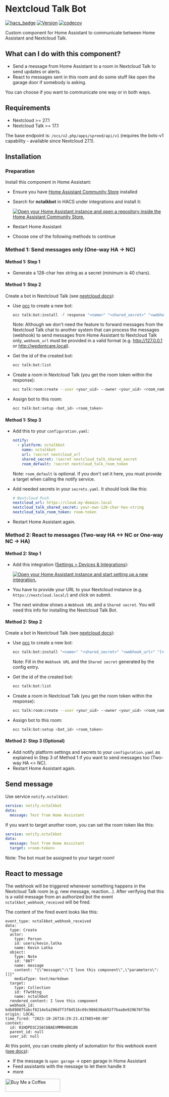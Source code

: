 # Nextcloud Talk Bot

[![hacs_badge](https://img.shields.io/badge/HACS-Default-41BDF5.svg?style=for-the-badge)](https://hacs.xyz/docs/user/)
[![Version](https://img.shields.io/github/v/release/klatka/nc-talk-bot-component?style=for-the-badge)](https://github.com/klatka/nc-talk-bot-component/releases/latest)
[![codecov](https://codecov.io/github/klatka/nc-talk-bot-component/graph/badge.svg?token=FQHO5HV9UN)](https://codecov.io/github/klatka/nc-talk-bot-component)

Custom component for Home Assistant to communicate between Home Assistant and Nextcloud Talk.

## What can I do with this component?

- Send a message from Home Assistant to a room in Nextcloud Talk to send updates or alerts.
- React to messages sent in this room and do some stuff like open the garage door if somebody is asking.

You can choose if you want to communicate one way or in both ways.

## Requirements

- Nextcloud >= 27.1
- Nextcloud Talk >= 17.1

The base endpoint is: `/ocs/v2.php/apps/spreed/api/v1` (requires the bots-v1 capability - available since Nextcloud 27.1).

## Installation

### Preparation

Install this component in Home Assistant:

- Ensure you have [Home Assistant Community Store](https://hacs.xyz/) installed
- Search for **nctalkbot** in HACS under integrations and install it:

  [![Open your Home Assistant instance and open a repository inside the Home Assistant Community Store.](https://my.home-assistant.io/badges/hacs_repository.svg)](https://my.home-assistant.io/redirect/hacs_repository/?owner=klatka&repository=nc-talk-bot-component&category=integration)
- Restart Home Assistant
- Choose one of the following methods to continue

### Method 1: Send messages only (One-way HA -> NC)

#### Method 1: Step 1

- Generate a 128-char hex string as a secret (minimum is 40 chars).

#### Method 1: Step 2

Create a bot in Nextcloud Talk (see [nextcloud docs](https://nextcloud-talk.readthedocs.io/en/latest/bots/)):

- Use [occ](https://docs.nextcloud.com/server/latest/admin_manual/configuration_server/occ_command.html) to create a new bot:

  ```bash
  occ talk:bot:install -f response "<name>" "<shared_secret>" "<webhook_url>" "[<description>]"
  ```

  Note: Although we don't need the feature to forward messages from the Nextcloud Talk chat to another system that can process the messages (webhook) to send messages from Home Assistant to Nextcloud Talk only, `webhook_url` must be provided in a valid format (e.g. <http://127.0.0.1> or <http://wedontcare.local>).

- Get the id of the created bot:

  ```bash
  occ talk:bot:list
  ```

- Create a room in Nextcloud Talk (you get the room token within the response):

  ```bash
  occ talk:room:create --user <your_uid> --owner <your_uid> <room_name>
  ```

- Assign bot to this room:

  ```bash
  occ talk:bot:setup <bot_id> <room_token>
  ```

#### Method 1: Step 3

- Add this to your `configuration.yaml`:

  ```yaml
  notify:
    - platform: nctalkbot
      name: nctalkbot
      url: !secret nextcloud_url
      shared_secret: !secret nextcloud_talk_shared_secret
      room_default: !secret nextcloud_talk_room_token
  ```

  Note: `room_default` is optional. If you don't set it here, you must provide a target when calling the notify service.

- Add needed secrets in your `secrets.yaml`. It should look like this:

  ```yaml
  # Nextcloud Push
  nextcloud_url: https://cloud.my-domain.local
  nextcloud_talk_shared_secret: your-own-128-char-hex-string
  nextcloud_talk_room_token: room-token
  ```

- Restart Home Assistant again.

### Method 2: React to messages (Two-way HA <-> NC or One-way NC -> HA)

#### Method 2: Step 1

- Add this integration ([Settings > Devices & Integrations](https://my.home-assistant.io/redirect/integrations)):

  [![Open your Home Assistant instance and start setting up a new integration.](https://my.home-assistant.io/badges/config_flow_start.svg)](https://my.home-assistant.io/redirect/config_flow_start/?domain=nctalkbot)
- You have to provide your URL to your Nextcloud instance (e.g. `https://nextcloud.local/`) and click on submit.
- The next window shows a `Webhook URL` and a `Shared secret`. You will need this info for installing the Nextcloud Talk Bot.

#### Method 2: Step 2

Create a bot in Nextcloud Talk (see [nextcloud docs](https://nextcloud-talk.readthedocs.io/en/latest/bots/)):

- Use [occ](https://docs.nextcloud.com/server/latest/admin_manual/configuration_server/occ_command.html) to create a new bot:

  ```bash
  occ talk:bot:install "<name>" "<shared_secret>" "<webhook_url>" "[<description>]"
  ```

  Note: Fill in the `Webhook URL` and the `Shared secret` generated by the config entry.

- Get the id of the created bot:

  ```bash
  occ talk:bot:list
  ```

- Create a room in Nextcloud Talk (you get the room token within the response):

  ```bash
  occ talk:room:create --user <your_uid> --owner <your_uid> <room_name>
  ```

- Assign bot to this room:

  ```bash
  occ talk:bot:setup <bot_id> <room_token>
  ```

#### Method 2: Step 3 (Optional)

- Add notify platform settings and secrets to your `configuration.yaml` as explained in Step 3 of Method 1 if you want to send messages too (Two-way HA <> NC).
- Restart Home Assistant again.

## Send message

Use service `notify.nctalkbot`:

```yaml
service: notify.nctalkbot
data:
  message: Test from Home Assistant
```

If you want to target another room, you can set the room token like this:

```yaml
service: notify.nctalkbot
data:
  message: Test from Home Assistant
  target: <room-token>
```

Note: The bot must be assigned to your target room!

## React to message

The webhook will be triggered whenever something happens in the Nextcloud Talk room (e.g. new message, reaction...).
After verifying that this is a valid message from an authorized bot the event `nctalkbot_webhook_received` will be fired.

The content of the fired event looks like this:

```plain
event_type: nctalkbot_webhook_received
data:
  type: Create
  actor:
    type: Person
    id: users/kevin.latka
    name: Kevin Latka
  object:
    type: Note
    id: "807"
    name: message
    content: "{\"message\":\"I love this component\",\"parameters\":[]}"
    mediaType: text/markdown
  target:
    type: Collection
    id: f7wt6tng
    name: nctalkbot
  rendered_content: I love this component
  webhook_id: bdb898075abcf8214e5a296d7f3f0d516c69c986638ab92f7baa8e929670f7bb
origin: LOCAL
time_fired: "2023-10-26T16:29:23.417885+00:00"
context:
  id: 01HDPD3C2S6C6BAEVMMRH8N18N
  parent_id: null
  user_id: null
```

At this point, you can create plenty of automation for this webhook event ([see docs](https://www.home-assistant.io/docs/automation/trigger/#event-trigger)):

- If the message is `open garage` -> open garage in Home Assistant
- Feed assistants with the message to let them handle it
- more

<a href="https://www.buymeacoffee.com/klatka" target="_blank"><img src="https://cdn.buymeacoffee.com/buttons/default-orange.png" alt="Buy Me a Coffee" height="41" width="174"></a>

